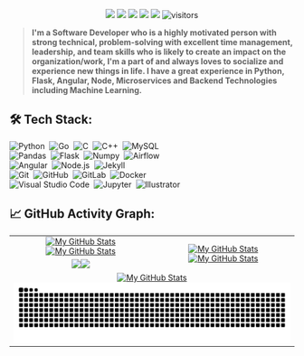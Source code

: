 <p align="center">
    <a href="https://github.com/harsh-agr79/harsh-agr79"><img src="https://img.shields.io/badge/status-updating-brightgreen.svg"></a>
    <a href="https://github.com/python/cpython"><img src="https://img.shields.io/badge/Python-3.11-FF1493.svg"></a>
    <a href="https://github.com/harsh-agr79/harsh-agr79/graphs/contributors"><img src="https://img.shields.io/github/contributors/harsh-agr79/harsh-agr79?color=blue"></a>
    <a href="https://github.com/harsh-agr79"><img src="https://img.shields.io/github/stars/harsh-agr79"></a>
    <a href="https://github.com/harsh-agr79/harsh-agr79/network/members"><img src="https://img.shields.io/github/forks/harsh-agr79/harsh-agr79.svg?color=blue&logo=github"></a>
    <img src="https://visitor-badge.laobi.icu/badge?page_id=harsh-agr79.harsh-agr79" alt="visitors"/>
</p>

> <b>I'm a Software Developer who is a highly motivated person with strong technical, problem-solving with excellent time management, leadership, and team skills who is likely to create an impact on the organization/work, I'm a part of and always loves to socialize and experience new things in life. I have a great experience in Python, Flask, Angular, Node, Microservices and Backend Technologies including Machine Learning.</b>

## 🛠️ Tech Stack:

![Python](https://img.shields.io/badge/-Python-555?style=flat&logo=python)&nbsp;
![Go](https://img.shields.io/badge/-Go-555?style=flat&logo=go)&nbsp;
![C](https://img.shields.io/badge/-C-555?style=flat&logo=C&logoColor=A8B9CC)&nbsp;
![C++](https://img.shields.io/badge/-C++-555?style=flat&logo=C%2B%2B&logoColor=fff)&nbsp;
![MySQL](https://img.shields.io/badge/-MySQL-555?style=flat&logo=mysql&logoColor=fff)&nbsp;\
![Pandas](https://img.shields.io/badge/-Pandas-555?style=flat&logo=pandas)&nbsp;
![Flask](https://img.shields.io/badge/-Flask-555?style=flat&logo=flask)&nbsp;
![Numpy](https://img.shields.io/badge/-Numpy-555?style=flat&logo=numpy)&nbsp;
![Airflow](https://img.shields.io/badge/-Apache_Airflow-555?style=flat&logo=Apache-Airflow)\
![Angular](https://img.shields.io/badge/-Angular-555?style=flat&logo=angular)&nbsp;
![Node.js](https://img.shields.io/badge/-Node.js-555?style=flat&logo=node.js)&nbsp;
![Jekyll](https://img.shields.io/badge/-Jekyll-555?style=flat&logo=jekyll)&nbsp;\
![Git](https://img.shields.io/badge/-Git-555?style=flat&logo=git)&nbsp;
![GitHub](https://img.shields.io/badge/-GitHub-555?style=flat&logo=github)&nbsp;
![GitLab](https://img.shields.io/badge/-GitLab-555?style=flat&logo=gitlab)&nbsp;
![Docker](https://img.shields.io/badge/-Docker-555?style=flat&logo=Docker)\
![Visual Studio Code](https://img.shields.io/badge/-Visual%20Studio%20Code-555?style=flat&logo=visual-studio-code&logoColor=007ACC)&nbsp;
![Jupyter](https://img.shields.io/badge/-Jupyter-555?style=flat&logo=jupyter)&nbsp;
![Illustrator](https://img.shields.io/badge/-Illustrator-555?style=flat&logo=adobe-illustrator)&nbsp;

## 📈 GitHub Activity Graph:

<table>
    <tr>
        <td align="center"><a href="https://github.com/harsh-agr79#gh-light-mode-only"><img src="https://github-readme-stats.vercel.app/api?username=harsh-agr79&show_icons=true&theme=default&include_all_commits=true#gh-light-mode-only" alt="My GitHub Stats"/></a><a href="https://github.com/harsh-agr79#gh-dark-mode-only"><img src="https://github-readme-stats.vercel.app/api?username=harsh-agr79&show_icons=true&theme=tokyonight&include_all_commits=true#gh-dark-mode-only" alt="My GitHub Stats"/></a></td>
        <td rowspan="2" align="center"><a href="https://github.com/harsh-agr79#gh-light-mode-only"><img src="https://github-readme-stats.vercel.app/api/top-langs/?username=harsh-agr79&theme=default&langs_count=8#gh-light-mode-only" alt="My GitHub Stats"/></a><a href="https://github.com/harsh-agr79#gh-dark-mode-only"><img src="https://github-readme-stats.vercel.app/api/top-langs/?username=harsh-agr79&theme=tokyonight&langs_count=8#gh-dark-mode-only" alt="My GitHub Stats"/></a></td>
    </tr>
    <tr>
        <td align="center"><a href="https://github.com/harsh-agr79#gh-light-mode-only"><img src="https://github-readme-streak-stats.herokuapp.com/?user=harsh-agr79&theme=default"/></a><a href="https://github.com/harsh-agr79#gh-dark-mode-only"><img src="https://github-readme-streak-stats.herokuapp.com/?user=harsh-agr79&theme=tokyonight"/></a></td>
    </tr>
    <tr>
        <td colspan="2" align="center"><a href="https://github.com/harsh-agr79#gh-light-mode-only"><img src="https://raw.githubusercontent.com/harsh-agr79/harsh-agr79/output/github-contribution-grid-snake-default.svg#gh-light-mode-only" alt="My GitHub Stats"/></a><a href="https://github.com/harsh-agr79#gh-dark-mode-only"><img src="https://raw.githubusercontent.com/harsh-agr79/harsh-agr79/output/github-contribution-grid-snake-dark.svg#gh-dark-mode-only" alt="My GitHub Stats"/></a></td>
    </tr>
</table>
